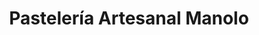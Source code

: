 ---
title: "Pastelería Artesanal Manolo"
url: /colmenar-viejo/pasteleria-artesanal-manolo/
shop: panadería
---